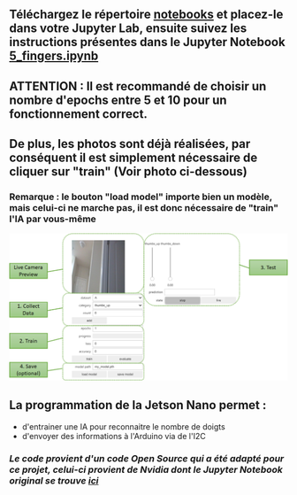 ## Téléchargez le répertoire [notebooks](https://github.com/Poblit0/Finger-AI-Recognition/tree/main/Code%20pour%20la%20Jetson/notebooks) et placez-le dans votre Jupyter Lab, ensuite suivez les instructions présentes dans le Jupyter Notebook [5_fingers.ipynb](https://github.com/Poblit0/Finger-AI-Recognition/blob/main/Code%20pour%20la%20Jetson/notebooks/5_fingers%20.ipynb)

## ATTENTION : Il est recommandé de choisir un nombre d'epochs entre 5 et 10 pour un fonctionnement correct.
## De plus, les photos sont déjà réalisées, par conséquent il est simplement nécessaire de cliquer sur "train" (Voir photo ci-dessous)
### Remarque : le bouton "load model" importe bien un modèle, mais celui-ci ne marche pas, il est donc nécessaire de "train" l'IA par vous-même

![](https://github.com/Poblit0/Finger-AI-Recognition/blob/main/Code%20pour%20la%20Jetson/classification_tool_key1.png)

## La programmation de la Jetson Nano permet :

- d'entrainer une IA pour reconnaitre le nombre de doigts
- d'envoyer des informations à l'Arduino via de l'I2C

### *Le code provient d'un code Open Source qui a été adapté pour ce projet, celui-ci provient de Nvidia dont le Jupyter Notebook original se trouve [ici](https://github.com/Poblit0/Finger-AI-Recognition/blob/main/Code%20pour%20la%20Jetson/classification_interactive.ipynb)*

